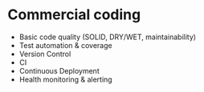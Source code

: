 # Commercial coding

- Basic code quality (SOLID, DRY/WET, maintainability)
- Test automation & coverage
- Version Control
- CI
- Continuous Deployment
- Health monitoring & alerting
